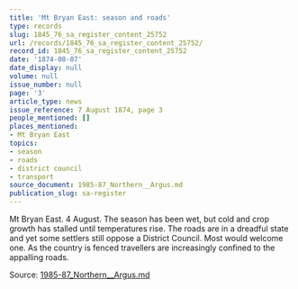 ```yaml
---
title: 'Mt Bryan East: season and roads'
type: records
slug: 1845_76_sa_register_content_25752
url: /records/1845_76_sa_register_content_25752/
record_id: 1845_76_sa_register_content_25752
date: '1874-08-07'
date_display: null
volume: null
issue_number: null
page: '3'
article_type: news
issue_reference: 7 August 1874, page 3
people_mentioned: []
places_mentioned:
- Mt Bryan East
topics:
- season
- roads
- district council
- transport
source_document: 1985-87_Northern__Argus.md
publication_slug: sa-register
---
```


Mt Bryan East.  4 August.  The season has been wet, but cold and crop growth has stalled until temperatures rise.  The roads are in a dreadful state and yet some settlers still oppose a District Council.  Most would welcome one.  As the country is fenced travellers are increasingly confined to the appalling roads.

Source: [1985-87_Northern__Argus.md](/downloads/markdown/1985-87_Northern__Argus.md)
